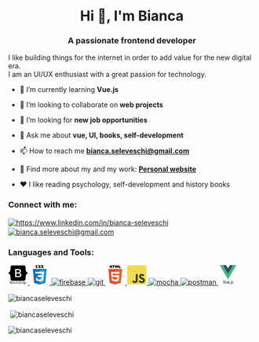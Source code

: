 <h1 align="center">Hi 👋, I'm Bianca</h1>
<h3 align="center">A passionate frontend developer</h3>
I like building things for the internet in order to add value for the new digital era.<br/>
I am an UI/UX enthusiast with a great passion for technology.

- 🌱 I’m currently learning **Vue.js**

- 👯 I’m looking to collaborate on **web projects**

- 🤝 I’m looking for **new job opportunities**

- 💬 Ask me about **vue, UI, books, self-development**

- 📫 How to reach me **bianca.seleveschi@gmail.com**

- 💼 Find more about my and my work: **[Personal website](https://biancaseleveschi.github.io/)**

- ❤️ I like reading psychology, self-development and history books

<h3 align="left">Connect with me:</h3>
<p align="left">
<a href="https://www.linkedin.com/in/bianca-seleveschi/" target="blank"><img align="center" src="https://raw.githubusercontent.com/rahuldkjain/github-profile-readme-generator/master/src/images/icons/Social/linked-in-alt.svg" alt="https://www.linkedin.com/in/bianca-seleveschi" height="30" width="40" /></a>
  <a href="mailto:bianca.seleveschi@gmail.com" target="blank"><img align="center" src="https://img.icons8.com/external-justicon-flat-justicon/344/external-gmail-social-media-justicon-flat-justicon.png" alt="bianca.seleveschi@gmail.com" height="30" width="40" /></a>
</p>

<h3 align="left">Languages and Tools:</h3>
<p align="left"> <a href="https://getbootstrap.com" target="_blank" rel="noreferrer"> <img src="https://raw.githubusercontent.com/devicons/devicon/master/icons/bootstrap/bootstrap-plain-wordmark.svg" alt="bootstrap" width="40" height="40"/> </a> <a href="https://www.w3schools.com/css/" target="_blank" rel="noreferrer"> <img src="https://raw.githubusercontent.com/devicons/devicon/master/icons/css3/css3-original-wordmark.svg" alt="css3" width="40" height="40"/> </a> <a href="https://firebase.google.com/" target="_blank" rel="noreferrer"> <img src="https://www.vectorlogo.zone/logos/firebase/firebase-icon.svg" alt="firebase" width="40" height="40"/> </a> <a href="https://git-scm.com/" target="_blank" rel="noreferrer"> <img src="https://www.vectorlogo.zone/logos/git-scm/git-scm-icon.svg" alt="git" width="40" height="40"/> </a> <a href="https://www.w3.org/html/" target="_blank" rel="noreferrer"> <img src="https://raw.githubusercontent.com/devicons/devicon/master/icons/html5/html5-original-wordmark.svg" alt="html5" width="40" height="40"/> </a> <a href="https://developer.mozilla.org/en-US/docs/Web/JavaScript" target="_blank" rel="noreferrer"> <img src="https://raw.githubusercontent.com/devicons/devicon/master/icons/javascript/javascript-original.svg" alt="javascript" width="40" height="40"/> </a> <a href="https://mochajs.org" target="_blank" rel="noreferrer"> <img src="https://www.vectorlogo.zone/logos/mochajs/mochajs-icon.svg" alt="mocha" width="40" height="40"/> </a> <a href="https://postman.com" target="_blank" rel="noreferrer"> <img src="https://www.vectorlogo.zone/logos/getpostman/getpostman-icon.svg" alt="postman" width="40" height="40"/> </a> <a href="https://vuejs.org/" target="_blank" rel="noreferrer"> <img src="https://raw.githubusercontent.com/devicons/devicon/master/icons/vuejs/vuejs-original-wordmark.svg" alt="vuejs" width="40" height="40"/> </a> </p>

<p><img align="center" src="https://github-readme-stats.vercel.app/api/top-langs?username=biancaseleveschi&show_icons=true&locale=en&layout=compact" alt="biancaseleveschi" /></p>

<p>&nbsp;<img align="center" src="https://github-readme-stats.vercel.app/api?username=biancaseleveschi&show_icons=true&locale=en" alt="biancaseleveschi" /></p>

<p><img align="center" src="https://github-readme-streak-stats.herokuapp.com/?user=biancaseleveschi&" alt="biancaseleveschi" /></p>
